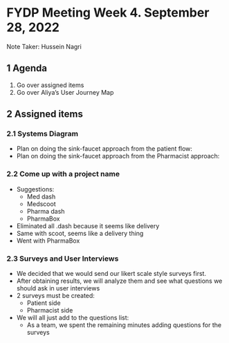 # FYDP Meeting Week 4. September 28, 2022

Note Taker: Hussein Nagri

## 1 Agenda

1. Go over assigned items
2. Go over Aliya’s User Journey Map

## 2 Assigned items

### 2.1 Systems Diagram

- Plan on doing the sink-faucet approach from the patient flow:
- Plan on doing the sink-faucet approach from the Pharmacist approach:

### 2.2 Come up with a project name

- Suggestions:
  - Med dash
  - Medscoot
  - Pharma dash
  - PharmaBox
- Eliminated all .dash because it seems like delivery
- Same with scoot, seems like a delivery thing
- Went with PharmaBox

### 2.3 Surveys and User Interviews

- We decided that we would send our likert scale style surveys first.
- After obtaining results, we will analyze them and see what questions we should ask in user interviews
- 2 surveys must be created:
  - Patient side
  - Pharmacist side
- We will all just add to the questions list:
  - As a team, we spent the remaining minutes adding questions for the surveys
